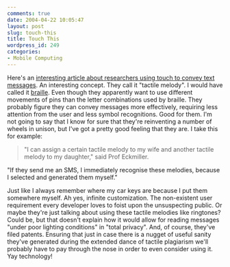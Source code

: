 ```yaml
---
comments: true
date: 2004-04-22 10:05:47
layout: post
slug: touch-this
title: Touch This
wordpress_id: 249
categories:
- Mobile Computing
---
```


Here's an [interesting article about researchers using touch to convey text messages](http://news.bbc.co.uk/1/hi/technology/3649093.stm). An interesting concept. They call it "tactile melody". I would have called it [braille](http://www.braille.org/). Even though they apparently want to use different movements of pins than the letter combinations used by braille. They probably figure they can convey messages more effectively, requiring less attention from the user and less symbol recognitions. Good for them. I'm not going to say that I know for sure that they're reinventing a number of wheels in unison, but I've got a pretty good feeling that they are. I take this for example:


> "I can assign a certain tactile melody to my wife and another tactile melody to my daughter," said Prof Eckmiller. 

"If they send me an SMS, I immediately recognise these melodies, because I selected and generated them myself."


<sarcasm>Just like I always remember where my car keys are because I put them somewhere myself. Ah yes, infinite customization. The non-existent user requirement every developer loves to foist upon the unsuspecting public.</sarcasm> Or maybe they're just talking about using these tactile melodies like ringtones? Could be, but that doesn't explain how it would allow for reading messages "under poor lighting conditions" in "total privacy". And, of course, they've filed patents. Ensuring that just in case there is a nugget of useful sanity they've generated during the extended dance of tactile plagiarism we'll probably have to pay through the nose in order to even consider using it. Yay technology!

